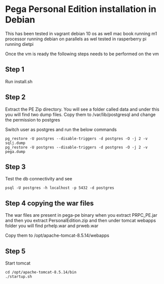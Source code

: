 # Pega Personal Edition installation in Debian 

This has been tested in vagrant debian 10 os as well mac book running m1 processor running debian on parallels  as wel tested in rasperberry pi running dietpi

Once the vm is ready the following steps needs to be performed on the vm
## Step 1

Run install.sh

## Step 2
Extract the PE Zip directory. You will see a folder called data and under this you will find two dump files. Copy them to /var/lib/postgresql and change the permission to postgres

Switch user as postgres and run the below commands

```
pg_restore -U postgres --disable-triggers -d postgres -O -j 2 -v sqlj.dump 
pg_restore -U postgres --disable-triggers -d postgres -O -j 2 -v pega.dump 

```
## Step 3
Test the db connectivity and see
```
psql -U postgres -h localhost -p 5432 -d postgres
```
## Step 4 copying the war files
The war files are present in pega-pe binary when you extract
PRPC_PE.jar and then you extract PersonalEdition.zip and then under  tomcat webapps folder you will find prhelp.war and prweb.war

Copy them to /opt/apache-tomcat-8.5.14/webapps

## Step 5
Start tomcat
```
cd /opt/apache-tomcat-8.5.14/bin
./startup.sh

```
